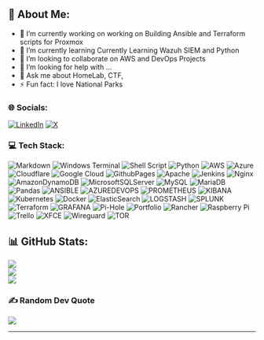 ## 💫 About Me:

- 🔭 I’m currently working on working on Building Ansible and Terraform scripts for Proxmox
- 🌱 I’m currently learning Currently Learning Wazuh SIEM and Python
- 👯 I’m looking to collaborate on AWS and DevOps Projects
- 🤔 I’m looking for help with ...
- 💬 Ask me about HomeLab, CTF, 
- ⚡ Fun fact: I love National Parks

### 🌐 Socials:
[![LinkedIn](https://img.shields.io/badge/LinkedIn-%230077B5.svg?logo=linkedin&logoColor=white)](https://linkedin.com/in/https://www.linkedin.com/in/uruemuesiri-djebah-88060531/) [![X](https://img.shields.io/badge/X-black.svg?logo=X&logoColor=white)](https://x.com/@urusky247) 

### 💻 Tech Stack:
![Markdown](https://img.shields.io/badge/markdown-%23000000.svg?style=for-the-badge&logo=markdown&logoColor=white) ![Windows Terminal](https://img.shields.io/badge/Windows%20Terminal-%234D4D4D.svg?style=for-the-badge&logo=windows-terminal&logoColor=white) ![Shell Script](https://img.shields.io/badge/shell_script-%23121011.svg?style=for-the-badge&logo=gnu-bash&logoColor=white) ![Python](https://img.shields.io/badge/python-3670A0?style=for-the-badge&logo=python&logoColor=ffdd54) ![AWS](https://img.shields.io/badge/AWS-%23FF9900.svg?style=for-the-badge&logo=amazon-aws&logoColor=white) ![Azure](https://img.shields.io/badge/azure-%230072C6.svg?style=for-the-badge&logo=microsoftazure&logoColor=white) ![Cloudflare](https://img.shields.io/badge/Cloudflare-F38020?style=for-the-badge&logo=Cloudflare&logoColor=white) ![Google Cloud](https://img.shields.io/badge/GoogleCloud-%234285F4.svg?style=for-the-badge&logo=google-cloud&logoColor=white) ![GithubPages](https://img.shields.io/badge/github%20pages-121013?style=for-the-badge&logo=github&logoColor=white) ![Apache](https://img.shields.io/badge/apache-%23D42029.svg?style=for-the-badge&logo=apache&logoColor=white) ![Jenkins](https://img.shields.io/badge/jenkins-%232C5263.svg?style=for-the-badge&logo=jenkins&logoColor=white) ![Nginx](https://img.shields.io/badge/nginx-%23009639.svg?style=for-the-badge&logo=nginx&logoColor=white) ![AmazonDynamoDB](https://img.shields.io/badge/Amazon%20DynamoDB-4053D6?style=for-the-badge&logo=Amazon%20DynamoDB&logoColor=white) ![MicrosoftSQLServer](https://img.shields.io/badge/Microsoft%20SQL%20Server-CC2927?style=for-the-badge&logo=microsoft%20sql%20server&logoColor=white) ![MySQL](https://img.shields.io/badge/mysql-%2300000f.svg?style=for-the-badge&logo=mysql&logoColor=white) ![MariaDB](https://img.shields.io/badge/MariaDB-003545?style=for-the-badge&logo=mariadb&logoColor=white) ![Pandas](https://img.shields.io/badge/pandas-%23150458.svg?style=for-the-badge&logo=pandas&logoColor=white) ![ANSIBLE](https://img.shields.io/badge/ansible-%231A1918.svg?style=for-the-badge&logo=ansible&logoColor=white) ![AZUREDEVOPS](https://img.shields.io/badge/azuredevops-0078D7.svg?style=for-the-badge&logo=azuredevops&logoColor=white&color=%230078D7) ![PROMETHEUS](https://img.shields.io/badge/prometheus-E6522C.svg?style=for-the-badge&logo=prometheus&logoColor=white&color=%23E6522C) ![KIBANA](https://img.shields.io/badge/kibana-005571.svg?style=for-the-badge&logo=kibana&logoColor=white&color=%23005571) ![Kubernetes](https://img.shields.io/badge/kubernetes-%23326ce5.svg?style=for-the-badge&logo=kubernetes&logoColor=white) ![Docker](https://img.shields.io/badge/docker-%230db7ed.svg?style=for-the-badge&logo=docker&logoColor=white) ![ElasticSearch](https://img.shields.io/badge/-ElasticSearch-005571?style=for-the-badge&logo=elasticsearch) ![LOGSTASH](https://img.shields.io/badge/logstash-005571.svg?style=for-the-badge&logo=logstash) ![SPLUNK](https://img.shields.io/badge/splunk-000000.svg?style=for-the-badge&logo=splunk&color=%23000000) ![Terraform](https://img.shields.io/badge/terraform-%235835CC.svg?style=for-the-badge&logo=terraform&logoColor=white) ![GRAFANA](https://img.shields.io/badge/grafana-F46800.svg?style=for-the-badge&logo=grafana&logoColor=white&color=%23F46800) ![Pi-Hole](https://img.shields.io/badge/pihole-%2396060C.svg?style=for-the-badge&logo=pi-hole&logoColor=white) ![Portfolio](https://img.shields.io/badge/Portfolio-%23000000.svg?style=for-the-badge&logo=firefox&logoColor=#FF7139) ![Rancher](https://img.shields.io/badge/rancher-%230075A8.svg?style=for-the-badge&logo=rancher&logoColor=white) ![Raspberry Pi](https://img.shields.io/badge/-RaspberryPi-C51A4A?style=for-the-badge&logo=Raspberry-Pi) ![Trello](https://img.shields.io/badge/Trello-%23026AA7.svg?style=for-the-badge&logo=Trello&logoColor=white) ![XFCE](https://img.shields.io/badge/XFCE-%232284F2.svg?style=for-the-badge&logo=xfce&logoColor=white) ![Wireguard](https://img.shields.io/badge/wireguard-%2388171A.svg?style=for-the-badge&logo=wireguard&logoColor=white) ![TOR](https://img.shields.io/badge/tor-%237E4798.svg?style=for-the-badge&logo=tor-project&logoColor=white)

## 📊 GitHub Stats:
![](https://github-readme-stats.vercel.app/api?username=UruemuesiriD&theme=radical&hide_border=false&include_all_commits=true&count_private=true)<br/>
![](https://github-readme-streak-stats.herokuapp.com/?user=UruemuesiriD&theme=radical&hide_border=false)<br/>
![](https://github-readme-stats.vercel.app/api/top-langs/?username=UruemuesiriD&theme=radical&hide_border=false&include_all_commits=true&count_private=true&layout=compact)

### ✍️ Random Dev Quote
![](https://quotes-github-readme.vercel.app/api?type=horizontal&theme=radical)


---
<!-- Proudly created with GPRM ( https://gprm.itsvg.in ) -->
